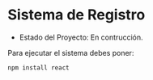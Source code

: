 <h1>Sistema de Registro</h1>

- Estado del Proyecto: En contrucción.

Para ejecutar el sistema debes poner:

```npm install react```
